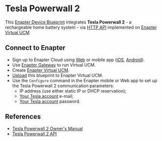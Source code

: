 # Tesla Powerwall 2

This [Enapter Device Blueprint](https://go.enapter.com/marketplace-readme) integrates **Tesla Powerwall 2** - a rechargeable home battery system - via [HTTP API](https://go.enapter.com/developers-enapter-http) implemented on [Enapter Virtual UCM](https://go.enapter.com/handbook-vucm)

## Connect to Enapter

- Sign up to Enapter Cloud using [Web](https://cloud.enapter.com/) or mobile app ([iOS](https://apps.apple.com/app/id1388329910), [Android](https://play.google.com/store/apps/details?id=com.enapter&hl=en)).
- Use [Enapter Gateway](https://go.enapter.com/handbook-gateway-setup) to run Virtual UCM.
- Create [Enapter Virtual UCM](https://go.enapter.com/handbook-vucm).
- [Upload](https://go.enapter.com/developers-upload-blueprint) this blueprint to Enapter Virtual UCM.
- Use the `Configure` command in the Enapter mobile or Web app to set up the Tesla Powerwall 2 communication parameters:
  - IP address (use either static IP or DHCP reservation);
  - [Your Tesla account](https://go.enapter.com/tesla-account) e-mail;
  - [Your Tesla account](https://go.enapter.com/tesla-account) password.

## References

- [Tesla Powerwall 2 Owner's Manual](https://go.enapter.com/tesla-powerwall-2)
- [Tesla Powerwall 2 API](https://go.enapter.com/github-tesla-powerwall2)
